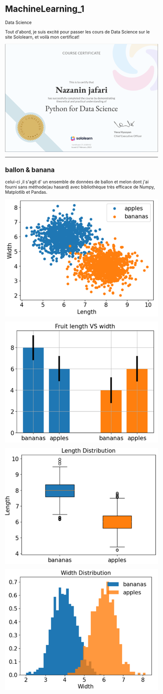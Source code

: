 # MachineLearning_1
Data Science

Tout d'abord, je suis excité pour passer les cours de Data Science sur le site Sololearn, et voilà mon certificat!

!['pic'](certificat.png)

---
## ballon & banana

celui-ci ,il s'agit d' un ensemble de données de ballon et melon dont j'ai fourni sans méthode(au hasard) avec bibliothèque très efficace de Numpy, Matplotlib et Pandas.

!['pic2'](imgs\Untitled2.png)

!['pic3'](imgs\Untitled.png)

!['pic3'](imgs\Untitled4.png)

!['pic3'](imgs\Untitled3.png)